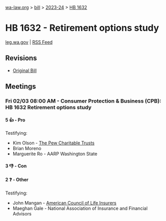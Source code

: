 [wa-law.org](/) > [bill](/bill/) > [2023-24](/bill/2023-24/) > [HB 1632](/bill/2023-24/hb/1632/)

# HB 1632 - Retirement options study
[leg.wa.gov](https://app.leg.wa.gov/billsummary?BillNumber=1632&Year=2023&Initiative=false) | [RSS Feed](./rss.xml)

## Revisions
* [Original Bill](1/)

## Meetings
### Fri 02/03 08:00 AM - Consumer Protection & Business (CPB): HB 1632 Retirement options study
#### 5 👍 - Pro
Testifying:
* Kim Olson - [The Pew Charitable Trusts](/org/the_pew_charitable_trusts/)
* Brian Moreno
* Marguerite Ro - AARP Washington State

#### 3 👎 - Con

#### 2 ❓ - Other
Testifying:
* John Mangan - [American Council of Life Insurers](/org/american_council_of_life_insurers/)
* Maeghan Gale - National Association of Insurance and Financial Advisors
